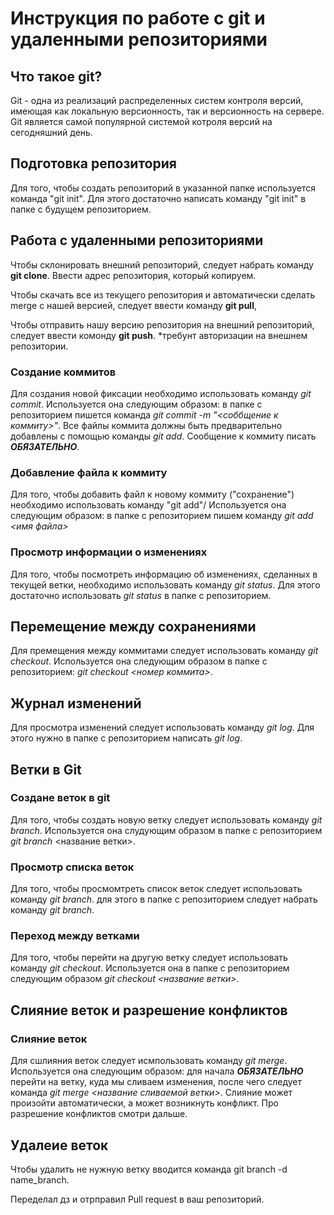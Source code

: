 # Инструкция по работе с git и удаленными репозиториями

## Что такое git?

Git - одна из реализаций распределенных систем контроля версий, имеющая как локальную версионность, так и версионность на сервере. Git является самой популярной системой котроля версий на сегодняшний день. 

## Подготовка репозитория

Для того, чтобы создать репозиторий в указанной папке используется команда "git init". Для этого достаточно написать команду "git init" в папке с будущем репозиторием.

## Работа с удаленными репозиториями

Чтобы склонировать внешний репозиторий, следует набрать команду **git clone**. Ввести адрес репозитория, который копируем.

Чтобы скачать все из текущего репозитория и автоматически
сделать merge с нашей версией, следует ввести команду **git pull**,

Чтобы отправить нашу версию репозитория на внешний репозиторий, следует ввести комонду **git push**. *требунт авторизации на внешнем репозитории.

### Создание коммитов

Для создания новой фиксации необходимо использовать команду *git commit*. Используется она следующим образом: в папке с репозиторием пишется команда *git commit -m "<соббщение к коммиту>"*. Все файлы коммита должны быть предварительно добавлены с помощью команды *git add*. Сообщение к коммиту писать ***ОБЯЗАТЕЛЬНО***.

### Добавление файла к коммиту
Для того, чтобы добавить файл к новому коммиту ("сохранение") необходимо использовать команду "git add"/ Используется она следующим образом: в папке с репозиторием пишем команду *git add <имя файла>*  
### Просмотр информации о изменениях

Для того, чтобы посмотреть информацию об изменениях, сделанных в текущей ветки, необходимо использовать команду *git status*. Для этого достаточно использовать *git status* в папке с репозиторием.   

## Перемещение между сохранениями 
Для премещения между коммитами следует использовать команду *git checkout*. Используется она следующим образом в папке с репозиторием: *git checkout <номер коммита>*.
## Журнал изменений
Для просмотра изменений следует использовать команду *git log*. Для этого нужно в папке с репозиторием написать *git log*.
## Ветки в Git
### Создане веток в git
Для того, чтобы создать новую ветку следует использовать команду *git branch*. Используется она слудующим образом в папке с репозиторием *git branch* <название ветки>.
### Просмотр списка веток 
Для того, чтобы просмомтреть список веток следует использовать команду *git branch*. для этого в папке с репозиторием следует набрать команду *git branch*.
### Переход между ветками
Для того, чтобы перейти на другую ветку следует использовать команду *git checkout*. Используется она в папке с репозиторием следующим образом *git checkout <название ветки>*.

 ## Слияние веток и разрешение конфликтов
### Слияние веток
Для сшлияния веток следует исмпользовать команду *git merge*. Используется она следующим образом: для начала ***ОБЯЗАТЕЛЬНО*** перейти на ветку, куда мы сливаем изменения, после чего следует команда *git merge <название сливаемой ветки>*. Слияние может произойти автоматически, а может возникнуть конфликт. Про разрешение конфликтов смотри дальше.

## Удалеие веток
Чтобы удалить не нужную ветку вводится команда git branch -d name_branch.

Переделал дз и отрправил Pull request в ваш репозиторий.